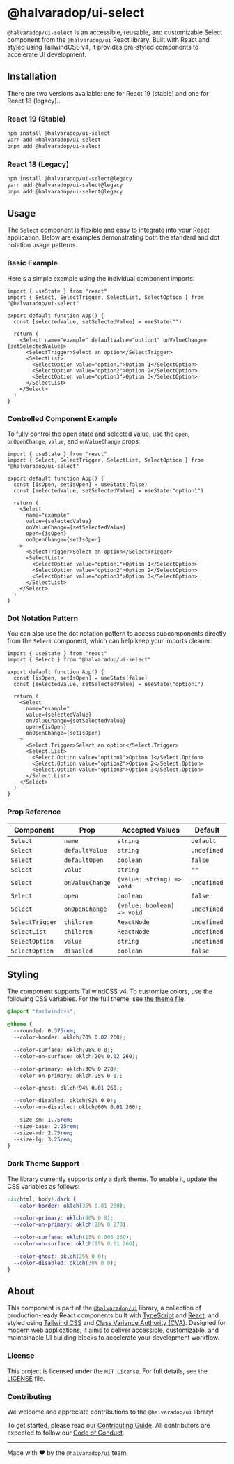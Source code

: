 # @halvaradop/ui-select

`@halvaradop/ui-select` is an accessible, reusable, and customizable Select component from the `@halvaradop/ui` React library. Built with React and styled using TailwindCSS v4, it provides pre-styled components to accelerate UI development.

## Installation

There are two versions available: one for React 19 (stable) and one for React 18 (legacy)..

### React 19 (Stable)

```bash
npm install @halvaradop/ui-select
yarn add @halvaradop/ui-select
pnpm add @halvaradop/ui-select
```

### React 18 (Legacy)

```bash
npm install @halvaradop/ui-select@legacy
yarn add @halvaradop/ui-select@legacy
pnpm add @halvaradop/ui-select@legacy
```

## Usage

The `Select` component is flexible and easy to integrate into your React application. Below are examples demonstrating both the standard and dot notation usage patterns.

### Basic Example

Here's a simple example using the individual component imports:

```tsx
import { useState } from "react"
import { Select, SelectTrigger, SelectList, SelectOption } from "@halvaradop/ui-select"

export default function App() {
  const [selectedValue, setSelectedValue] = useState("")

  return (
    <Select name="example" defaultValue="option1" onValueChange={setSelectedValue}>
      <SelectTrigger>Select an option</SelectTrigger>
      <SelectList>
        <SelectOption value="option1">Option 1</SelectOption>
        <SelectOption value="option2">Option 2</SelectOption>
        <SelectOption value="option3">Option 3</SelectOption>
      </SelectList>
    </Select>
  )
}
```

### Controlled Component Example

To fully control the open state and selected value, use the `open`, `onOpenChange`, `value`, and `onValueChange` props:

```tsx
import { useState } from "react"
import { Select, SelectTrigger, SelectList, SelectOption } from "@halvaradop/ui-select"

export default function App() {
  const [isOpen, setIsOpen] = useState(false)
  const [selectedValue, setSelectedValue] = useState("option1")

  return (
    <Select
      name="example"
      value={selectedValue}
      onValueChange={setSelectedValue}
      open={isOpen}
      onOpenChange={setIsOpen}
    >
      <SelectTrigger>Select an option</SelectTrigger>
      <SelectList>
        <SelectOption value="option1">Option 1</SelectOption>
        <SelectOption value="option2">Option 2</SelectOption>
        <SelectOption value="option3">Option 3</SelectOption>
      </SelectList>
    </Select>
  )
}
```

### Dot Notation Pattern

You can also use the dot notation pattern to access subcomponents directly from the `Select` component, which can help keep your imports cleaner:

```tsx
import { useState } from "react"
import { Select } from "@halvaradop/ui-select"

export default function App() {
  const [isOpen, setIsOpen] = useState(false)
  const [selectedValue, setSelectedValue] = useState("option1")

  return (
    <Select
      name="example"
      value={selectedValue}
      onValueChange={setSelectedValue}
      open={isOpen}
      onOpenChange={setIsOpen}
    >
      <Select.Trigger>Select an option</Select.Trigger>
      <Select.List>
        <Select.Option value="option1">Option 1</Select.Option>
        <Select.Option value="option2">Option 2</Select.Option>
        <Select.Option value="option3">Option 3</Select.Option>
      </Select.List>
    </Select>
  )
}
```

### Prop Reference

| Component       | Prop            | Accepted Values            | Default     |
| --------------- | --------------- | -------------------------- | ----------- |
| `Select`        | `name`          | `string`                   | `default`   |
| `Select`        | `defaultValue`  | `string`                   | `undefined` |
| `Select`        | `defaultOpen`   | `boolean`                  | `false`     |
| `Select`        | `value`         | `string`                   | `""`        |
| `Select`        | `onValueChange` | `(value: string) => void`  | `undefined` |
| `Select`        | `open`          | `boolean`                  | `false`     |
| `Select`        | `onOpenChange`  | `(value: boolean) => void` | `undefined` |
| `SelectTrigger` | `children`      | `ReactNode`                | `undefined` |
| `SelectList`    | `children`      | `ReactNode`                | `undefined` |
| `SelectOption`  | `value`         | `string`                   | `undefined` |
| `SelectOption`  | `disabled`      | `boolean`                  | `false`     |

## Styling

The component supports TailwindCSS v4. To customize colors, use the following CSS variables. For the full theme, see [the theme file](https://github.com/halvaradop/ui/blob/master/tailwind.css).

```css
@import "tailwindcss";

@theme {
  --rounded: 0.375rem;
  --color-border: oklch(70% 0.02 260);

  --color-surface: oklch(98% 0 0);
  --color-on-surface: oklch(20% 0.02 260);

  --color-primary: oklch(30% 0 270);
  --color-on-primary: oklch(95% 0 0);

  --color-ghost: oklch(94% 0.01 260);

  --color-disabled: oklch(92% 0 0);
  --color-on-disabled: oklch(60% 0.01 260);

  --size-sm: 1.75rem;
  --size-base: 2.25rem;
  --size-md: 2.75rem;
  --size-lg: 3.25rem;
}
```

### Dark Theme Support

The library currently supports only a dark theme. To enable it, update the CSS variables as follows:

```css
:is(html, body).dark {
  --color-border: oklch(35% 0.01 260);

  --color-primary: oklch(90% 0 0);
  --color-on-primary: oklch(20% 0 270);

  --color-surface: oklch(15% 0.005 260);
  --color-on-surface: oklch(95% 0.01 260);

  --color-ghost: oklch(25% 0 0);
  --color-disabled: oklch(30% 0 0);
}
```

## About

This component is part of the [`@halvaradop/ui`](https://github.com/halvaradop/ui) library, a collection of production-ready React components built with [TypeScript](https://www.typescriptlang.org/) and [React](https://react.dev/), and styled using [Tailwind CSS](https://tailwindcss.com/) and [Class Variance Authority (CVA)](https://cva.style/). Designed for modern web applications, it aims to deliver accessible, customizable, and maintainable UI building blocks to accelerate your development workflow.

### License

This project is licensed under the `MIT License`. For full details, see the [LICENSE](https://github.com/halvaradop/ui/blob/master/LICENSE) file.

### Contributing

We welcome and appreciate contributions to the `@halvaradop/ui` library!

To get started, please read our [Contributing Guide](https://github.com/halvaradop/ui/blob/main/docs/CONTRIBUTING.md). All contributors are expected to follow our [Code of Conduct](https://github.com/halvaradop/.github/blob/main/.github/CODE_OF_CONDUCT.md).

---

Made with ❤️ by the `@halvaradop/ui` team.

